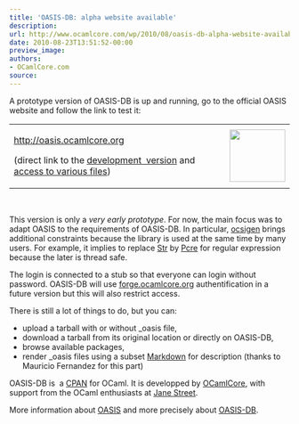 ```yaml
---
title: 'OASIS-DB: alpha website available'
description:
url: http://www.ocamlcore.com/wp/2010/08/oasis-db-alpha-website-available/
date: 2010-08-23T13:51:52-00:00
preview_image:
authors:
- OCamlCore.com
source:
---
```


<p>A prototype version of OASIS-DB is up and running, go to the official OASIS website and follow the link to test it:</p>
<table width="100%" cellspacing="1" cellpadding="1" border="0">
<tbody>
<tr>
<td>
<p><a href="http://oasis.ocamlcore.org">http://oasis.ocamlcore.org</a></p>
<p>(direct link to the <a href="http://oasis.ocamlcore.org/dev">development&nbsp; version</a> and <a href="http://oasis.forge.ocamlcore.org/oasis-db/server-dev/">access to various files</a>)</p>
</td>
<td><img src="http://www.ocamlcore.com/wp/wp-content/uploads/logo.png" align="right" width="100" height="94" alt=""></td>
</tr>
</tbody>
</table>
<p>&nbsp;</p>
<p>This version is only a <em>very early prototype</em>. For now, the main focus was to adapt OASIS to the requirements of OASIS-DB. In particular, <a href="http://ocsigen.org">ocsigen</a> brings additional constraints because the library is used at the same time by many users. For example, it implies to replace <a href="http://caml.inria.fr/pub/docs/manual-ocaml/manual037.html">Str</a> by <a href="http://www.ocaml.info/home/ocaml_sources.html#pcre-ocaml"> Pcre</a> for regular expression because the later is thread safe.</p>
<p>The login is connected to a stub so that everyone can login without password. OASIS-DB will use <a href="http://forge.ocamlcore.org">forge.ocamlcore.org</a> authentification in a future version but this will also restrict access.</p>
<p>There is still a lot of things to do, but you can:</p>
<ul>
<li>upload a tarball with or without _oasis file,</li>
<li>download a tarball from its original location or directly on OASIS-DB,</li>
<li>browse available packages,</li>
<li>render _oasis files using a subset <a href="http://daringfireball.net/projects/markdown/">Markdown</a> for description (thanks to Mauricio Fernandez for this part)</li>
</ul>
<p>OASIS-DB is&nbsp; a <a href="http://en.wikipedia.org/wiki/CPAN">CPAN</a> for OCaml. It is developped by <a href="http://www.ocamlcore.com">OCamlCore</a>, with support from the OCaml enthusiasts at <a href="http://janestreet.com/">Jane Street</a>.</p>
<p>More information about <a href="http://oasis.forge.ocamlcore.org">OASIS</a> and more precisely about <a href="http://oasis.forge.ocamlcore.org/oasis-db.html">OASIS-DB</a>.</p>

